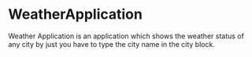 # WeatherApplication
Weather Application is an application which shows the weather status  of any city by just you have to type the city name in the city block.
